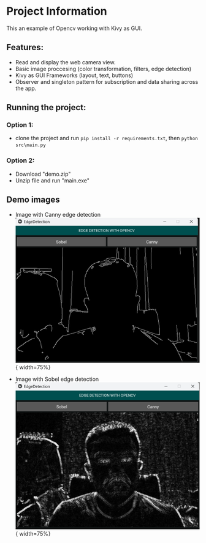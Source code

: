 # Project Information

This an example of Opencv working with Kivy as GUI. 

## Features:
- Read and display the web camera view.
- Basic image proccesing (color transformation, filters, edge detection)
- Kivy as GUI Frameworks (layout, text, buttons)
- Observer and singleton pattern for subscription and data sharing across the app.

## Running the project:
### Option 1:
- clone the project and run `pip install -r requirements.txt`, then `python src\main.py`
### Option 2:
- Download "demo.zip"
- Unzip file and run "main.exe"

## Demo images
- Image with Canny edge detection
    ![image with canny filter](src/assets/canny.png){ width=75%}

- Image with Sobel edge detection
    ![alt text](src/assets/sobel.png){ width=75%}
